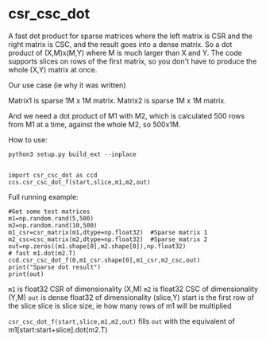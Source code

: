 # csr_csc_dot

A fast dot product for sparse matrices where the left matrix is CSR
and the right matrix is CSC, and the result goes into a dense
matrix. So a dot product of (X,M)x(M,Y) where M is much larger than X
and Y. The code supports slices on rows of the first matrix, so you
don't have to produce the whole (X,Y) matrix at once.

Our use case (ie why it was written)

Matrix1 is sparse 1M x 1M matrix.
Matrix2 is sparse 1M x 1M matrix.

And we need a dot product of M1 with M2, which is calculated 500 rows from M1 at a time, against
the whole M2, so 500x1M.

How to use:

    python3 setup.py build_ext --inplace


    import csr_csc_dot as ccd
    ccs.csr_csc_dot_f(start,slice,m1,m2,out)
    
Full running example:

    #Get some test matrices
    m1=np.random.rand(5,500)
    m2=np.random.rand(10,500)
    m1_csr=csr_matrix(m1,dtype=np.float32)  #Sparse matrix 1
    m2_csc=csc_matrix(m2,dtype=np.float32)  #Sparse_matrix 2
    out=np.zeros((m1.shape[0],m2.shape[0]),np.float32)
    # fast m1.dot(m2.T)
    ccd.csr_csc_dot_f(0,m1_csr.shape[0],m1_csr,m2_csc,out)
    print("Sparse dot result")
    print(out)


`m1` is float32 CSR of dimensionality (X,M)
`m2` is float32 CSC of dimensionality (Y,M)
`out` is dense float32 of dimensionality (slice,Y)
start is the first row of the slice
slice is slice size, ie how many rows of m1 will be multiplied

`csr_csc_dot_f(start,slice,m1,m2,out)` fills `out` with the equivalent of m1[start:start+slice].dot(m2.T)

